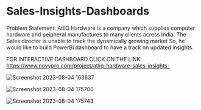 # Sales-Insights-Dashboards
Problem Statement: AtliQ Hardware is a company which supplies computer hardware and peipheral manufactures to many clients acress India.
The Sales director is unable to track the dynamically growing market 
So, he would like to build PowerBi dashboard to have a track on updated insights. 

FOR INTERACTIVE DASHBOARD CLICK ON THE LINK: 
https://www.novypro.com/project/atliq-hardware-sales-insights-

![Screenshot 2023-08-04 163637](https://github.com/vaishjadhav/Sales-Insights-Dashboards/assets/97974482/79e4ee19-1de3-48ce-988c-b42d7eb0176b)

![Screenshot 2023-08-04 175700](https://github.com/vaishjadhav/Sales-Insights-Dashboards/assets/97974482/484b816c-b7fd-460a-be81-241d42ff4cdb)

![Screenshot 2023-08-04 175743](https://github.com/vaishjadhav/Sales-Insights-Dashboards/assets/97974482/2e7e5ed9-de9d-4a17-b622-736196291464)
